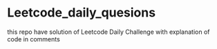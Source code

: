 # Leetcode_daily_quesions
this repo have solution of Leetcode Daily Challenge with explanation of code in comments
